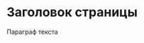 <!DOCTYPE html>
<html>       
    <head>
        <link rel="stylesheet" href="style.css">
    </head>
    <body>
        <h1> Заголовок страницы</h1>
        <p1> Параграф текста </p1>
    </body>
</html>